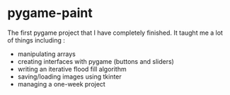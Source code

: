 # pygame-paint
The first pygame project that I have completely finished.
It taught me a lot of things including :
 - manipulating arrays
 - creating interfaces with pygame (buttons and sliders)
 - writing an iterative flood fill algorithm
 - saving/loading images using tkinter
 - managing a one-week project
